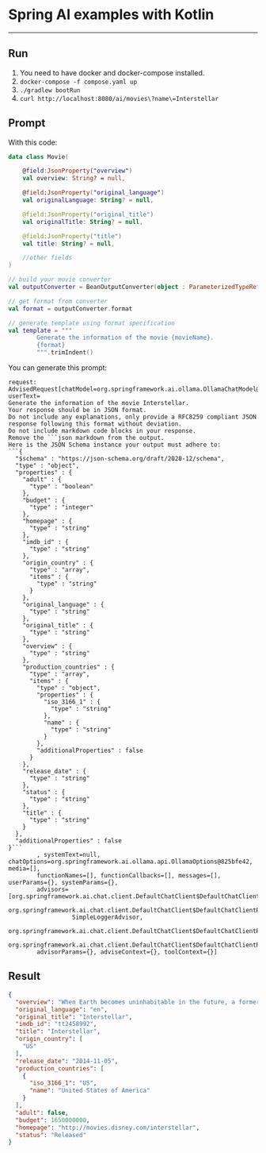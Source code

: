  
# Spring AI examples with Kotlin
---

## Run

1. You need to have docker and docker-compose installed.
2. `docker-compose -f compose.yaml up`
2. `./gradlew bootRun`
3. `curl http://localhost:8080/ai/movies\?name\=Interstellar`

## Prompt

With this code:

```kotlin
data class Movie(

	@field:JsonProperty("overview")
	val overview: String? = null,

	@field:JsonProperty("original_language")
	val originalLanguage: String? = null,

	@field:JsonProperty("original_title")
	val originalTitle: String? = null,

	@field:JsonProperty("title")
	val title: String? = null,

    //other fields
)

// build your movie converter
val outputConverter = BeanOutputConverter(object : ParameterizedTypeReference<Movie>() {})

// get format from converter
val format = outputConverter.format

// generate template using format specification
val template = """
        Generate the information of the movie {movieName}.
        {format}        
        """.trimIndent()

```

You can generate this prompt:
```
request: AdvisedRequest[chatModel=org.springframework.ai.ollama.OllamaChatModel@5e8b3ec7, userText=
Generate the information of the movie Interstellar.
Your response should be in JSON format.
Do not include any explanations, only provide a RFC8259 compliant JSON response following this format without deviation.
Do not include markdown code blocks in your response.
Remove the ```json markdown from the output.
Here is the JSON Schema instance your output must adhere to:
```{
  "$schema" : "https://json-schema.org/draft/2020-12/schema",
  "type" : "object",
  "properties" : {
    "adult" : {
      "type" : "boolean"
    },
    "budget" : {
      "type" : "integer"
    },
    "homepage" : {
      "type" : "string"
    },
    "imdb_id" : {
      "type" : "string"
    },
    "origin_country" : {
      "type" : "array",
      "items" : {
        "type" : "string"
      }
    },
    "original_language" : {
      "type" : "string"
    },
    "original_title" : {
      "type" : "string"
    },
    "overview" : {
      "type" : "string"
    },
    "production_countries" : {
      "type" : "array",
      "items" : {
        "type" : "object",
        "properties" : {
          "iso_3166_1" : {
            "type" : "string"
          },
          "name" : {
            "type" : "string"
          }
        },
        "additionalProperties" : false
      }
    },
    "release_date" : {
      "type" : "string"
    },
    "status" : {
      "type" : "string"
    },
    "title" : {
      "type" : "string"
    }
  },
  "additionalProperties" : false
}```
        , systemText=null, chatOptions=org.springframework.ai.ollama.api.OllamaOptions@825bfe42, media=[], 
        functionNames=[], functionCallbacks=[], messages=[], userParams={}, systemParams={}, 
        advisors=[org.springframework.ai.chat.client.DefaultChatClient$DefaultChatClientRequestSpec$1@5c9858a1, 
                  org.springframework.ai.chat.client.DefaultChatClient$DefaultChatClientRequestSpec$2@29c20446, 
                  SimpleLoggerAdvisor, 
                  org.springframework.ai.chat.client.DefaultChatClient$DefaultChatClientRequestSpec$1@305638d3, 
                  org.springframework.ai.chat.client.DefaultChatClient$DefaultChatClientRequestSpec$2@37ac4518], 
        advisorParams={}, adviseContext={}, toolContext={}]

```

## Result

```json
{
  "overview": "When Earth becomes uninhabitable in the future, a former NASA pilot and a group of intrepid explorers are tasked with finding a new home for mankind.",
  "original_language": "en",
  "original_title": "Interstellar",
  "imdb_id": "tt2458992",
  "title": "Interstellar",
  "origin_country": [
    "US"
  ],
  "release_date": "2014-11-05",
  "production_countries": [
    {
      "iso_3166_1": "US",
      "name": "United States of America"
    }
  ],
  "adult": false,
  "budget": 1650000000,
  "homepage": "http://movies.disney.com/interstellar",
  "status": "Released"
}
```